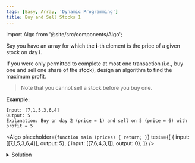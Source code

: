 ```yaml
---
tags: [Easy, Array, 'Dynamic Programming']
title: Buy and Sell Stocks 1
---
```


import Algo from '@site/src/components/Algo';

Say you have an array for which the **i**-th element is the price of a given stock on day **i**.

If you were only permitted to complete at most one transaction (i.e., buy one and sell one share of the stock), design an algorithm to find the maximum profit.

> Note that you cannot sell a stock before you buy one.

**Example:**

```
Input: [7,1,5,3,6,4]
Output: 5
Explanation: Buy on day 2 (price = 1) and sell on 5 (price = 6) with profit = 5
```

<Algo
placeholder={`function main (prices) {
    return;
}`}
tests={[
{ input: [[7,1,5,3,6,4]], output: 5},
{ input: [[7,6,4,3,1]], output: 0},
]}
/>

<details>
<summary>Solution</summary>

**Complexity:**

-   Time complexity: O(n).
-   Space complexity: O(1).

```javascript
function maxProfit(prices) {
	const n = prices.length;
	const minPrice = Number.MAX_SAFE_INTEGER;
	let maxProfit = 0;

	for (var i = 0; i < n; i++) {
		if (prices[i] < minPrice) {
			minPrice = prices[i];
		} else if (prices[i] - minPrice > maxProfit) {
			maxProfit = prices[i] - minPrice;
		}
	}
	return maxProfit;
}
```

</details>
